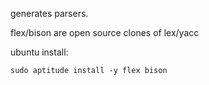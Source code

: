 generates parsers.

flex/bison are open source clones of lex/yacc

ubuntu install:

    sudo aptitude install -y flex bison
